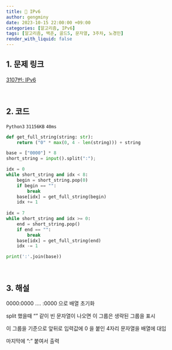 ```yaml
---
title: 🦊 IPv6
author: gengminy
date: 2023-10-15 22:00:00 +09:00
categories: [알고리즘, IPv6]
tags: [알고리즘, 백준, 골드5, 문자열, 3주차, 노경민]
render_with_liquid: false
---
```


## 1. 문제 링크

[3107번: IPv6](https://www.acmicpc.net/problem/3107)

<br>

## 2. 코드

`Python3`  `31156KB`  `40ms`

```python
def get_full_string(string: str):
    return ("0" * max(0, 4 - len(string))) + string

base = ["0000"] * 8
short_string = input().split(":");

idx = 0
while short_string and idx < 8:
    begin = short_string.pop(0)
    if begin == "":
        break
    base[idx] = get_full_string(begin)
    idx += 1
    
idx = 7
while short_string and idx >= 0:
    end = short_string.pop()
    if end == "":
        break
    base[idx] = get_full_string(end)
    idx -= 1

print(':'.join(base))

```

<br>

## 3. 해설
    
0000:0000 …. :0000 으로 배열 초기화

split 했을때 “” 같이 빈 문자열이 나오면 이 그룹은 생략된 그룹을 표시

이 그룹을 기준으로 앞뒤로 입력값에 0 을 붙인 4자리 문자열을 배열에 대입

마지막에 “:” 붙여서 출력